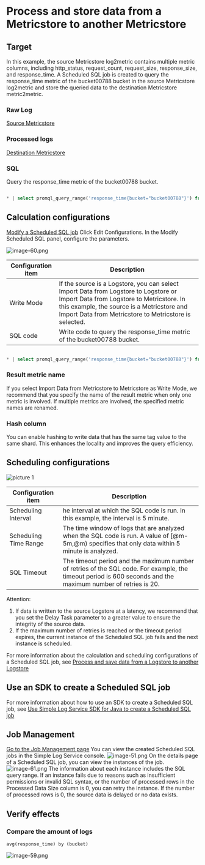 #  Process and store data from a Metricstore to another Metricstore
## Target
In this example, the source Metricstore log2metric contains multiple metric columns, including http_status, request_count, request_size, response_size, and response_time. A Scheduled SQL job is created to query the response_time metric of the bucket00788 bucket in the source Metricstore log2metric and store the queried data to the destination Metricstore metric2metric.

### Raw Log  
[Source Metricstore](https://sls.aliyun.com/doc/en/playground/demo.html?dest=/lognext/project/scheduled-sql-demo/metric/log2metric_metricstore)
<!-- ![image.png](/img/src/scheduledsql/metric2metric/9d85c3bd3d21c688b03d8db27a9c4b44d7fe81f7c9502d44ddb88c4a344234be.png) -->

### Processed logs 
[Destination Metricstore](https://sls.aliyun.com/doc/en/playground/demo.html?dest=/lognext/project/scheduled-sql-demo/metric/metirc2metric)
<!-- ![image.png](/img/src/scheduledsql/metric2metric/a6625915b5b8a4b43a821b7cb190cb8dfda373143ff0c7f9130d9b9c14eb4917.png) -->

### SQL
Query the response_time metric of the bucket00788 bucket.
```sql

* | select promql_query_range('response_time{bucket="bucket00788"}') from metrics limit 1000
```
## Calculation configurations 
[Modify a Scheduled SQL job](https://sls.aliyun.com/doc/en/playground/demo.html?dest=/lognext/project/scheduled-sql-demo/scheduledsql/sql-1690515709-728271)
 Click Edit Configurations. In the Modify Scheduled SQL panel, configure the parameters.
<!-- ![image.png](/img/src/scheduledsql/metric2metric/89407a9066246ad04ce56845b5ea7027e22adc989f93876ea73f7c4828334b62.png) -->

![image-60.png](/img/src/scheduledsql/metric2metric/42531ce5f7844f388927c75967d0ab81d0591143e94933f625a9ca570281d0bb.png)

| Configuration item  | Description |
| --- | --- |
| Write Mode | If the source is a Logstore, you can select Import Data from Logstore to Logstore or Import Data from Logstore to Metricstore. In this example, the source is a Metricstore and Import Data from Metricstore to Metricstore is selected. |
| SQL code | Write code to query the response_time metric of the bucket00788 bucket. |

```sql

* | select promql_query_range('response_time{bucket="bucket00788"}') from metrics limit 1000
```
### Result metric name
If you select Import Data from Metricstore to Metricstore as Write Mode, we recommend that you specify the name of the result metric when only one metric is involved. If multiple metrics are involved, the specified metric names are renamed.

### Hash column
You can enable hashing to write data that has the same tag value to the same shard. This enhances the locality and improves the query efficiency.

## Scheduling configurations
![picture 1](/img/src/scheduledsql/metric2metric/d6d973c2dfdf672f8909a56888a55e11d13e7767de511029e0fa50a111ae436b.png)

| Configuration item  | Description |
| --- | --- |
| Scheduling Interval | he interval at which the SQL code is run. In this example, the interval is 5 minute.  |
| Scheduling Time Range | The time window of logs that are analyzed when the SQL code is run. A value of [@m-5m,@m) specifies that only data within 5 minute is analyzed.|
| SQL Timeout | The timeout period and the maximum number of retries of the SQL code. For example, the timeout period is 600 seconds and the maximum number of retries is 20. |


Attention:

1. If data is written to the source Logstore at a latency, we recommend that you set the Delay Task parameter to a greater value to ensure the integrity of the source data.
2. If the maximum number of retries is reached or the timeout period expires, the current instance of the Scheduled SQL job fails and the next instance is scheduled.

For more information about the calculation and scheduling configurations of a Scheduled SQL job, see [Process and save data from a Logstore to another Logstore](https://help.aliyun.com/zh/sls/user-guide/process-and-save-data-from-a-logstore-to-another-logstore?spm=a2c4g.11186623.0.0.2c263cb3fUoe0I) 

## Use an SDK to create a Scheduled SQL job
For more information about how to use an SDK to create a Scheduled SQL job, see [Use Simple Log Service SDK for Java to create a Scheduled SQL job](https://help.aliyun.com/zh/sls/developer-reference/use-log-service-sdk-for-java-to-create-a-scheduled-sql-task?spm=a2c4g.11186623.0.0.23883cb3qpNgsY#task-2218965)  
## Job Management
[Go to the Job Management page](https://sls.aliyun.com/doc/en/playground/demo.html?dest=/lognext/project/scheduled-sql-demo/scheduledsql/sql-1690515709-728271)
You can view the created Scheduled SQL jobs in the Simple Log Service console.
![image-51.png](/img/src/scheduledsql/metric2metric/afe3c96717b14b387b7a857f297eae08636c2e6d0ef9c9dc206b1080ea82ba8f.png)
On the details page of a Scheduled SQL job, you can view the instances of the job.
![image-61.png](/img/src/scheduledsql/metric2metric/58032d3b03fdc7e77d873a27564b6ca7b616985a340ba536e6667d886dd2bb9f.png)
The information about each instance includes the SQL query range. If an instance fails due to reasons such as insufficient permissions or invalid SQL syntax, or the number of processed rows in the Processed Data Size column is 0, you can retry the instance. If the number of processed rows is 0, the source data is delayed or no data exists.
## Verify effects
### Compare the amount of logs
```
avg(response_time) by (bucket)
```

![image-59.png](/img/src/scheduledsql/metric2metric/8d050d6df98a9828391fb14f5aeb5b69d86d175e6a1983a742d306b638f01f7c.png)

